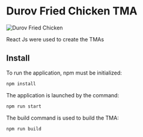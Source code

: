 # Durov Fried Chicken TMA

![Durov Fried Chicken](https://github.com/swift-up/dfking-tma/blob/main/banner.png)

React Js were used to create the TMAs

## Install

To run the application, npm must be initialized:

```bash
npm install
```

The application is launched by the command:

```bash
npm run start
```

The build command is used to build the TMA:

```bash
npm run build
```
